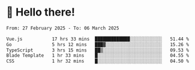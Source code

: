 # 👋 Hello there!

<!--START_SECTION:waka-->

```txt
From: 27 February 2025 - To: 06 March 2025

Vue.js           17 hrs 33 mins  █████████████░░░░░░░░░░░░   51.44 %
Go               5 hrs 12 mins   ███▓░░░░░░░░░░░░░░░░░░░░░   15.26 %
TypeScript       3 hrs 15 mins   ██▒░░░░░░░░░░░░░░░░░░░░░░   09.53 %
Blade Template   1 hr 33 mins    █░░░░░░░░░░░░░░░░░░░░░░░░   04.55 %
CSS              1 hr 32 mins    █░░░░░░░░░░░░░░░░░░░░░░░░   04.50 %
```

<!--END_SECTION:waka-->
